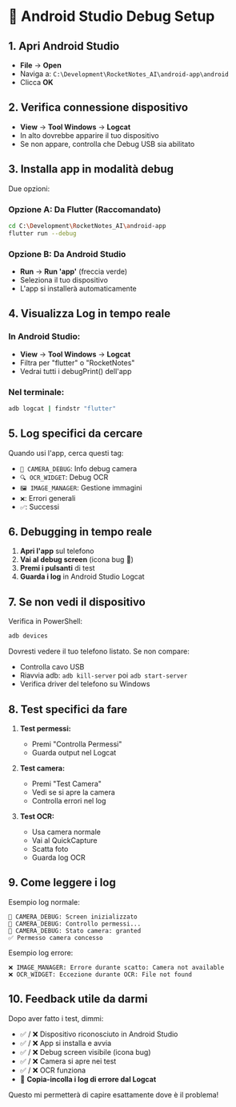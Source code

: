 # 🔧 Android Studio Debug Setup

## 1. Apri Android Studio
- **File** → **Open** 
- Naviga a: `C:\Development\RocketNotes_AI\android-app\android`
- Clicca **OK**

## 2. Verifica connessione dispositivo
- **View** → **Tool Windows** → **Logcat**
- In alto dovrebbe apparire il tuo dispositivo
- Se non appare, controlla che Debug USB sia abilitato

## 3. Installa app in modalità debug
Due opzioni:

### Opzione A: Da Flutter (Raccomandato)
```bash
cd C:\Development\RocketNotes_AI\android-app
flutter run --debug
```

### Opzione B: Da Android Studio
- **Run** → **Run 'app'** (freccia verde)
- Seleziona il tuo dispositivo
- L'app si installerà automaticamente

## 4. Visualizza Log in tempo reale

### In Android Studio:
- **View** → **Tool Windows** → **Logcat**
- Filtra per "flutter" o "RocketNotes"
- Vedrai tutti i debugPrint() dell'app

### Nel terminale:
```bash
adb logcat | findstr "flutter"
```

## 5. Log specifici da cercare

Quando usi l'app, cerca questi tag:
- `🔧 CAMERA_DEBUG`: Info debug camera
- `🔍 OCR_WIDGET`: Debug OCR
- `🖼️ IMAGE_MANAGER`: Gestione immagini
- `❌`: Errori generali
- `✅`: Successi

## 6. Debugging in tempo reale

1. **Apri l'app** sul telefono
2. **Vai al debug screen** (icona bug 🐛)
3. **Premi i pulsanti** di test
4. **Guarda i log** in Android Studio Logcat

## 7. Se non vedi il dispositivo

Verifica in PowerShell:
```bash
adb devices
```

Dovresti vedere il tuo telefono listato.
Se non compare:
- Controlla cavo USB
- Riavvia adb: `adb kill-server` poi `adb start-server`
- Verifica driver del telefono su Windows

## 8. Test specifici da fare

1. **Test permessi:**
   - Premi "Controlla Permessi"
   - Guarda output nel Logcat

2. **Test camera:**
   - Premi "Test Camera"
   - Vedi se si apre la camera
   - Controlla errori nel log

3. **Test OCR:**
   - Usa camera normale
   - Vai al QuickCapture
   - Scatta foto
   - Guarda log OCR

## 9. Come leggere i log

Esempio log normale:
```
🔧 CAMERA_DEBUG: Screen inizializzato
🔧 CAMERA_DEBUG: Controllo permessi...
🔧 CAMERA_DEBUG: Stato camera: granted
✅ Permesso camera concesso
```

Esempio log errore:
```
❌ IMAGE_MANAGER: Errore durante scatto: Camera not available
❌ OCR_WIDGET: Eccezione durante OCR: File not found
```

## 10. Feedback utile da darmi

Dopo aver fatto i test, dimmi:
- ✅ / ❌ Dispositivo riconosciuto in Android Studio
- ✅ / ❌ App si installa e avvia
- ✅ / ❌ Debug screen visibile (icona bug)
- ✅ / ❌ Camera si apre nei test
- ✅ / ❌ OCR funziona
- 📝 **Copia-incolla i log di errore dal Logcat**

Questo mi permetterà di capire esattamente dove è il problema!
